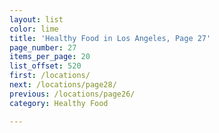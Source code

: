 ```yaml
---
layout: list
color: lime
title: 'Healthy Food in Los Angeles, Page 27'
page_number: 27
items_per_page: 20
list_offset: 520
first: /locations/
next: /locations/page28/
previous: /locations/page26/
category: Healthy Food

---
```

